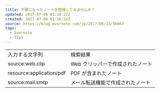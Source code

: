 ```yaml
---
title: 不要になったノートを整理してみませんか？
updated: 2017-07-08 01:18:22Z
created: 2017-07-08 01:18:22Z
source: https://blog.evernote.com/jp/2017/06/13/56663
tags:
  - Evernote
  - Tips
---
```


|     |     |
| --- | --- |
| 入力する文字列 | 検索結果 |
| source:web.clip | Web クリッパーで作成されたノート |
| resource:application/pdf | PDF が含まれたノート |
| source:mail.smtp | メール転送機能で作成されたノート |